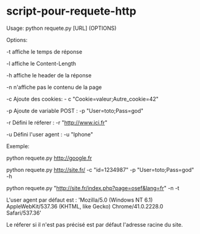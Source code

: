 # script-pour-requete-http


Usage: python requete.py [URL] (OPTIONS)


Options:

 -t    affiche le temps de réponse

 -l    affiche le Content-Length

 -h    affiche le header de la réponse

 -n    n'affiche pas le contenu de la page

 -c    Ajoute des cookies: - c "Cookie=valeur;Autre_cookie=42"

 -p    Ajoute de variable POST :  -p "User=toto;Pass=god"

 -r    Défini le réferer : -r "http://www.ici.fr"

 -u    Défini l'user agent : -u "Iphone"


Exemple:

  python requete.py http://google.fr

  python requete.py http://site.fr/ -c "id=1234987" -p "User=toto;Pass=god" -h

  python requete.py "http://site.fr/index.php?page=osef&lang=fr" -n -t


L'user agent par défaut est : 'Mozilla/5.0 (Windows NT 6.1) AppleWebKit/537.36 (KHTML, like Gecko) Chrome/41.0.2228.0 Safari/537.36'

Le réferer si il n'est pas précisé est par défaut l'adresse racine du site.

